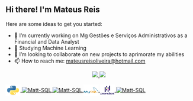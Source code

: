## Hi there! I'm Mateus Reis


Here are some ideas to get you started:

- 🔭 I’m currently working on Mg Gestões e Serviços Administrativos as a Financial and Data Analyst
- 🌱 Studying Machine Learning
- 👯 I’m looking to collaborate on new projects to aprimorate my abilities
- 📫 How to reach me: mateusreisoliveira@hotmail.com

<div align="center">
  <a href="https://github.com/mattreiso">
  <img height="140em" src="https://github-readme-stats.vercel.app/api?username=mattreiso&show_icons=true&theme=cobalt&include_all_commits=true&count_private=true"/>
  <img height="140em" src="https://github-readme-stats.vercel.app/api/top-langs/?username=mattreiso&layout=compact&langs_count=7&theme=cobalt"/>
</div>
</div>
<div style="display: inline_block"><br>
  <img align="center" alt="Matt-Python" height="30" width="40" src="https://raw.githubusercontent.com/devicons/devicon/master/icons/python/python-original.svg">
  <img align="center" alt="Matt-SQL" height="30" width="40" src="https://cdn.jsdelivr.net/gh/devicons/devicon/icons/postgresql/postgresql-original-wordmark.svg">
  <img align="center" alt="Matt-SQL" height="30" width="40" src="https://cdn.jsdelivr.net/gh/devicons/devicon/icons/canva/canva-original.svg">
  <img align="center" alt="Matt-SQL" height="30" width="40" src="https://raw.githubusercontent.com/devicons/devicon/2ae2a900d2f041da66e950e4d48052658d850630/icons/mysql/mysql-original-wordmark.svg">
   <img align="center" alt="Matt-SQL" height="30" width="40" src="https://raw.githubusercontent.com/devicons/devicon/2ae2a900d2f041da66e950e4d48052658d850630/icons/pandas/pandas-original-wordmark.svg">
  <img align="center" alt="Matt-SQL" height="30" width="40" src="https://upload.wikimedia.org/wikipedia/commons/thumb/c/cf/New_Power_BI_Logo.svg/2048px-New_Power_BI_Logo.svg.png">
</div>
